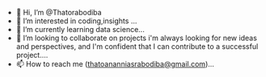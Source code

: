 - 👋 Hi, I’m @Thatorabodiba
- 👀 I’m interested in coding,insights ...
- 🌱 I’m currently learning data science...
- 💞️ I’m looking to collaborate on projects i'm always looking for new ideas and perspectives, and I'm confident that I can contribute to a successful project....
- 📫 How to reach me (thatoananniasrabodiba@gmail.com)...

<!---
Thatorabodiba/Thatorabodiba is a ✨ special ✨ repository because its `README.md` (this file) appears on your GitHub profile.
You can click the Preview link to take a look at your changes.
--->
